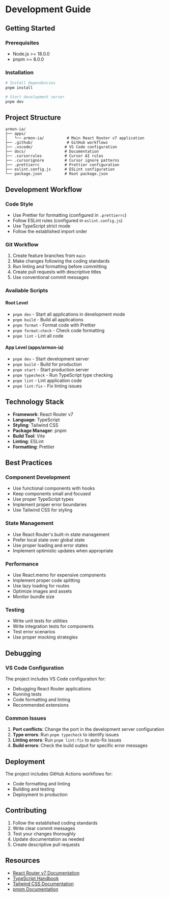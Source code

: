 # Development Guide

## Getting Started

### Prerequisites
- Node.js >= 18.0.0
- pnpm >= 8.0.0

### Installation
```bash
# Install dependencies
pnpm install

# Start development server
pnpm dev
```

## Project Structure

```
armon-ia/
├── apps/
│   └── armon-ia/          # Main React Router v7 application
├── .github/               # GitHub workflows
├── .vscode/              # VS Code configuration
├── docs/                 # Documentation
├── .cursorrules          # Cursor AI rules
├── .cursorignore         # Cursor ignore patterns
├── .prettierrc           # Prettier configuration
├── eslint.config.js      # ESLint configuration
└── package.json          # Root package.json
```

## Development Workflow

### Code Style
- Use Prettier for formatting (configured in `.prettierrc`)
- Follow ESLint rules (configured in `eslint.config.js`)
- Use TypeScript strict mode
- Follow the established import order

### Git Workflow
1. Create feature branches from `main`
2. Make changes following the coding standards
3. Run linting and formatting before committing
4. Create pull requests with descriptive titles
5. Use conventional commit messages

### Available Scripts

#### Root Level
- `pnpm dev` - Start all applications in development mode
- `pnpm build` - Build all applications
- `pnpm format` - Format code with Prettier
- `pnpm format:check` - Check code formatting
- `pnpm lint` - Lint all code

#### App Level (apps/armon-ia)
- `pnpm dev` - Start development server
- `pnpm build` - Build for production
- `pnpm start` - Start production server
- `pnpm typecheck` - Run TypeScript type checking
- `pnpm lint` - Lint application code
- `pnpm lint:fix` - Fix linting issues

## Technology Stack

- **Framework**: React Router v7
- **Language**: TypeScript
- **Styling**: Tailwind CSS
- **Package Manager**: pnpm
- **Build Tool**: Vite
- **Linting**: ESLint
- **Formatting**: Prettier

## Best Practices

### Component Development
- Use functional components with hooks
- Keep components small and focused
- Use proper TypeScript types
- Implement proper error boundaries
- Use Tailwind CSS for styling

### State Management
- Use React Router's built-in state management
- Prefer local state over global state
- Use proper loading and error states
- Implement optimistic updates when appropriate

### Performance
- Use React.memo for expensive components
- Implement proper code splitting
- Use lazy loading for routes
- Optimize images and assets
- Monitor bundle size

### Testing
- Write unit tests for utilities
- Write integration tests for components
- Test error scenarios
- Use proper mocking strategies

## Debugging

### VS Code Configuration
The project includes VS Code configuration for:
- Debugging React Router applications
- Running tests
- Code formatting and linting
- Recommended extensions

### Common Issues
1. **Port conflicts**: Change the port in the development server configuration
2. **Type errors**: Run `pnpm typecheck` to identify issues
3. **Linting errors**: Run `pnpm lint:fix` to auto-fix issues
4. **Build errors**: Check the build output for specific error messages

## Deployment

The project includes GitHub Actions workflows for:
- Code formatting and linting
- Building and testing
- Deployment to production

## Contributing

1. Follow the established coding standards
2. Write clear commit messages
3. Test your changes thoroughly
4. Update documentation as needed
5. Create descriptive pull requests

## Resources

- [React Router v7 Documentation](https://reactrouter.com/)
- [TypeScript Handbook](https://www.typescriptlang.org/docs/)
- [Tailwind CSS Documentation](https://tailwindcss.com/docs)
- [pnpm Documentation](https://pnpm.io/)
